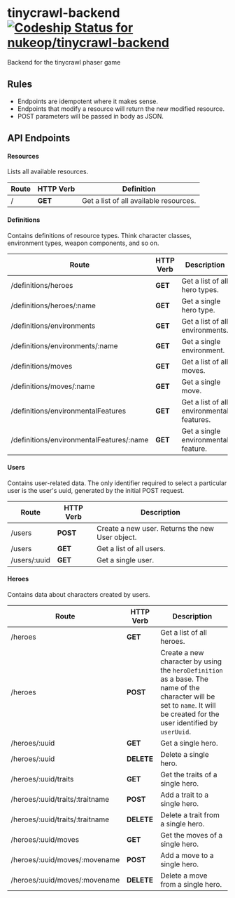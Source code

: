 # tinycrawl-backend [![Codeship Status for nukeop/tinycrawl-backend](https://img.shields.io/codeship/7d85d430-0a8d-0136-3fd1-669fed979da3/master.svg?style=for-the-badge)](https://app.codeship.com/projects/281672)
Backend for the tinycrawl phaser game

## Rules

-   Endpoints are idempotent where it makes sense.
-   Endpoints that modify a resource will return the new modified resource.
-   POST parameters will be passed in body as JSON.

## API Endpoints

#### Resources

Lists all available resources.

Route | HTTP Verb | Definition
------|-----------|---------------------------------------
/     | **GET**   | Get a list of all available resources.

#### Definitions

Contains definitions of resource types. Think character classes, environment types, weapon components, and so on.

Route                                    | HTTP Verb | Description
-----------------------------------------|-----------|------------------------------------------
/definitions/heroes                      | **GET**   | Get a list of all hero types.
/definitions/heroes/:name                | **GET**   | Get a single hero type.
/definitions/environments                | **GET**   | Get a list of all environments.
/definitions/environments/:name          | **GET**   | Get a single environment.
/definitions/moves                       | **GET**   | Get a list of all moves.
/definitions/moves/:name                 | **GET**   | Get a single move.
/definitions/environmentalFeatures       | **GET**   | Get a list of all environmental features.
/definitions/environmentalFeatures/:name | **GET**   | Get a single environmental feature.

#### Users

Contains user-related data. The only identifier required to select a particular user is the user's uuid, generated by the initial POST request.

Route        | HTTP Verb | Description
-------------|-----------|------------------------------------------------
/users       | **POST**  | Create a new user. Returns the new User object.
/users       | **GET**   | Get a list of all users.
/users/:uuid | **GET**   | Get a single user.

#### Heroes

Contains data about characters created by users.

Route                           | HTTP Verb  | Description
--------------------------------|------------|---------------------------------------------------------------------------------------------------------------------------------------------------------------------------
/heroes                         | **GET**    | Get a list of all heroes.
/heroes                         | **POST**   | Create a new character by using the `heroDefinition` as a base. The name of the character will be set to `name`. It will be created for the user identified by `userUuid`.
/heroes/:uuid                   | **GET**    | Get a single hero.
/heroes/:uuid                   | **DELETE** | Delete a single hero.
/heroes/:uuid/traits            | **GET**    | Get the traits of a single hero.
/heroes/:uuid/traits/:traitname | **POST**   | Add a trait to a single hero.
/heroes/:uuid/traits/:traitname | **DELETE** | Delete a trait from a single hero.
/heroes/:uuid/moves             | **GET**    | Get the moves of a single hero.
/heroes/:uuid/moves/:movename   | **POST**   | Add a move to a single hero.
/heroes/:uuid/moves/:movename   | **DELETE** | Delete a move from a single hero.
